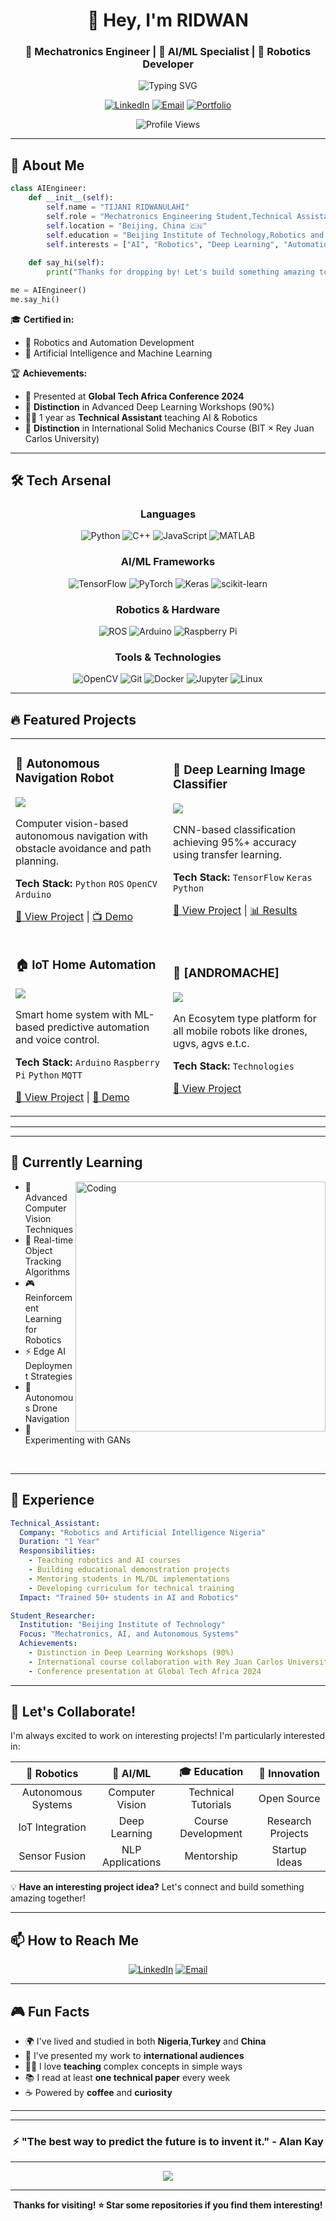 <div align="center">

# 👋 Hey, I'm RIDWAN

### 🤖 Mechatronics Engineer | 🧠 AI/ML Specialist | 🚀 Robotics Developer

<img src="https://readme-typing-svg.herokuapp.com?font=Fira+Code&pause=1000&color=2E9EF7&center=true&vCenter=true&width=435&lines=Building+Intelligent+Systems;AI+%26+Robotics+Enthusiast;Deep+Learning+Developer;Always+Learning+%F0%9F%93%9A" alt="Typing SVG" />

[![LinkedIn](https://img.shields.io/badge/LinkedIn-0077B5?style=for-the-badge&logo=linkedin&logoColor=white)]([YOUR_LINKEDIN_URL](https://www.linkedin.com/in/ridwanulahi-tijani-83968a253))
[![Email](https://img.shields.io/badge/Email-D14836?style=for-the-badge&logo=gmail&logoColor=white)](mailto:tijanisobalaje@icloud.com)
[![Portfolio](https://img.shields.io/badge/Portfolio-255E63?style=for-the-badge&logo=About.me&logoColor=white)](YOUR_PORTFOLIO_URL)

<img src="https://komarev.com/ghpvc/?username=YOUR_USERNAME&color=blueviolet&style=for-the-badge" alt="Profile Views"/>

</div>

---

## 🚀 About Me

```python
class AIEngineer:
    def __init__(self):
        self.name = "TIJANI RIDWANULAHI"
        self.role = "Mechatronics Engineering Student,Technical Assistant at Robotics and Artificial intelligence Nigeria"
        self.location = "Beijing, China 🇨🇳"
        self.education = "Beijing Institute of Technology,Robotics and Artificial intelligence Nigeria"
        self.interests = ["AI", "Robotics", "Deep Learning", "Automation"]
        
    def say_hi(self):
        print("Thanks for dropping by! Let's build something amazing together!")

me = AIEngineer()
me.say_hi()
```

🎓 **Certified in:**
- 🤖 Robotics and Automation Development
- 🧠 Artificial Intelligence and Machine Learning

🏆 **Achievements:**
- 🎤 Presented at **Global Tech Africa Conference 2024**
- 🌟 **Distinction** in Advanced Deep Learning Workshops (90%)
- 👨‍🏫 1 year as **Technical Assistant** teaching AI & Robotics
- 🏅 **Distinction** in International Solid Mechanics Course (BIT × Rey Juan Carlos University)

---

## 🛠️ Tech Arsenal

<div align="center">

### Languages
![Python](https://img.shields.io/badge/Python-3776AB?style=for-the-badge&logo=python&logoColor=white)
![C++](https://img.shields.io/badge/C++-00599C?style=for-the-badge&logo=c%2B%2B&logoColor=white)
![JavaScript](https://img.shields.io/badge/JavaScript-F7DF1E?style=for-the-badge&logo=javascript&logoColor=black)
![MATLAB](https://img.shields.io/badge/MATLAB-0076A8?style=for-the-badge&logo=mathworks&logoColor=white)

### AI/ML Frameworks
![TensorFlow](https://img.shields.io/badge/TensorFlow-FF6F00?style=for-the-badge&logo=tensorflow&logoColor=white)
![PyTorch](https://img.shields.io/badge/PyTorch-EE4C2C?style=for-the-badge&logo=pytorch&logoColor=white)
![Keras](https://img.shields.io/badge/Keras-D00000?style=for-the-badge&logo=keras&logoColor=white)
![scikit-learn](https://img.shields.io/badge/scikit--learn-F7931E?style=for-the-badge&logo=scikit-learn&logoColor=white)

### Robotics & Hardware
![ROS](https://img.shields.io/badge/ROS-22314E?style=for-the-badge&logo=ros&logoColor=white)
![Arduino](https://img.shields.io/badge/Arduino-00979D?style=for-the-badge&logo=arduino&logoColor=white)
![Raspberry Pi](https://img.shields.io/badge/Raspberry%20Pi-A22846?style=for-the-badge&logo=raspberry-pi&logoColor=white)

### Tools & Technologies
![OpenCV](https://img.shields.io/badge/OpenCV-5C3EE8?style=for-the-badge&logo=opencv&logoColor=white)
![Git](https://img.shields.io/badge/Git-F05032?style=for-the-badge&logo=git&logoColor=white)
![Docker](https://img.shields.io/badge/Docker-2496ED?style=for-the-badge&logo=docker&logoColor=white)
![Jupyter](https://img.shields.io/badge/Jupyter-F37626?style=for-the-badge&logo=jupyter&logoColor=white)
![Linux](https://img.shields.io/badge/Linux-FCC624?style=for-the-badge&logo=linux&logoColor=black)

</div>

---

## 🔥 Featured Projects

<div align="center">

<table>
<tr>
<td width="50%">

### 🤖 Autonomous Navigation Robot
<img src="https://img.shields.io/badge/Status-Completed-success?style=flat-square"/>

Computer vision-based autonomous navigation with obstacle avoidance and path planning.

**Tech Stack:**
`Python` `ROS` `OpenCV` `Arduino`

[🔗 View Project](#) | [📺 Demo](#)

</td>
<td width="50%">

### 🧠 Deep Learning Image Classifier
<img src="https://img.shields.io/badge/Status-Completed-success?style=flat-square"/>

CNN-based classification achieving 95%+ accuracy using transfer learning.

**Tech Stack:**
`TensorFlow` `Keras` `Python`

[🔗 View Project](#) | [📊 Results](#)

</td>
</tr>
<tr>
<td width="50%">

### 🏠 IoT Home Automation
<img src="https://img.shields.io/badge/Status-Completed-success?style=flat-square"/>

Smart home system with ML-based predictive automation and voice control.

**Tech Stack:**
`Arduino` `Raspberry Pi` `Python` `MQTT`

[🔗 View Project](#) | [🎥 Demo](#)

</td>
<td width="50%">

### 🔮 [ANDROMACHE]
<img src="https://img.shields.io/badge/Status-In_Progress-yellow?style=flat-square"/>

An Ecosytem type platform for all mobile robots like drones, ugvs, agvs e.t.c.

**Tech Stack:**
`Technologies`

[🔗 View Project](#)

</td>
</tr>
</table>

</div>

---

---

## 🌱 Currently Learning

<img align="right" alt="Coding" width="400" src="https://media.giphy.com/media/qgQUggAC3Pfv687qPC/giphy.gif">

- 🔭 Advanced Computer Vision Techniques
- 🌊 Real-time Object Tracking Algorithms  
- 🎮 Reinforcement Learning for Robotics
- ⚡ Edge AI Deployment Strategies
- 🚁 Autonomous Drone Navigation
- 🧪 Experimenting with GANs

<br clear="right"/>

---

## 💼 Experience

```yaml
Technical_Assistant:
  Company: "Robotics and Artificial Intelligence Nigeria"
  Duration: "1 Year"
  Responsibilities:
    - Teaching robotics and AI courses
    - Building educational demonstration projects
    - Mentoring students in ML/DL implementations
    - Developing curriculum for technical training
  Impact: "Trained 50+ students in AI and Robotics"

Student_Researcher:
  Institution: "Beijing Institute of Technology"
  Focus: "Mechatronics, AI, and Autonomous Systems"
  Achievements:
    - Distinction in Deep Learning Workshops (90%)
    - International course collaboration with Rey Juan Carlos University
    - Conference presentation at Global Tech Africa 2024
```

---

## 🤝 Let's Collaborate!

I'm always excited to work on interesting projects! I'm particularly interested in:

<div align="center">

| 🤖 Robotics | 🧠 AI/ML | 🎓 Education | 🚀 Innovation |
|:-----------:|:--------:|:------------:|:-------------:|
| Autonomous Systems | Computer Vision | Technical Tutorials | Open Source |
| IoT Integration | Deep Learning | Course Development | Research Projects |
| Sensor Fusion | NLP Applications | Mentorship | Startup Ideas |

</div>

💡 **Have an interesting project idea?** Let's connect and build something amazing together!

---

## 📫 How to Reach Me

<div align="center">

[![LinkedIn](https://img.shields.io/badge/-LinkedIn-0077B5?style=for-the-badge&logo=linkedin&logoColor=white)]([YOUR_LINKEDIN_URL](https://www.linkedin.com/in/ridwanulahi-tijani-83968a253))
[![Email](https://img.shields.io/badge/-Email-D14836?style=for-the-badge&logo=gmail&logoColor=white)](mailto:tijanisobalaje@icloud.com)

</div>

---

## 🎮 Fun Facts

- 🌍 I've lived and studied in both **Nigeria**,**Turkey** and **China**
- 🎤 I've presented my work to **international audiences**
- 👨‍🏫 I love **teaching** complex concepts in simple ways
- 📚 I read at least **one technical paper** every week
- ☕ Powered by **coffee** and **curiosity**

---

<div align="center">

---

### ⚡ "The best way to predict the future is to invent it." - Alan Kay

---

<img src="https://capsule-render.vercel.app/api?type=waving&color=gradient&height=100&section=footer"/>

</div>

---

<div align="center">

**Thanks for visiting! ⭐ Star some repositories if you find them interesting!**

</div>
